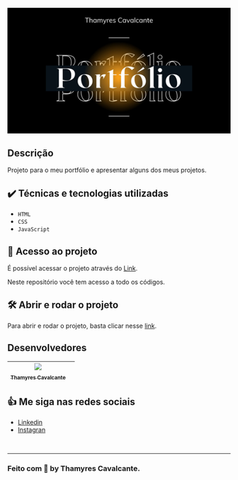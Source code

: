 
![](./src/imagens/Capa.jpg)


## Descrição

<p align="justify">
Projeto para o meu portfólio e apresentar alguns dos meus projetos.
</p>


## ✔️ Técnicas e tecnologias utilizadas

- ``HTML``
- ``CSS``
- ``JavaScript``


## 📁 Acesso ao projeto

É possível acessar o projeto através do [Link](https://github.com/Thamyresmya/Portfolio-Thamyres). 

Neste repositório você tem acesso a todo os códigos.


## 🛠️ Abrir e rodar o projeto

Para abrir e rodar o projeto, basta clicar nesse [link](https://thamyresmya.github.io/Portfolio-Thamyres/).

## Desenvolvedores

| [<img src="https://github.com/Thamyresmya.png" width=115><br><sub>Thamyres Cavalcante</sub>](https://github.com/Thamyresmya) |   |
| :---: | :---: 


## 👍 Me siga nas redes sociais

- [Linkedin](https://www.linkedin.com/in/thamyrescavalcante/)
- [Instagran](https://www.instagram.com/thamyres__cavalcante/)

<br>

---

### Feito com 💜 by Thamyres Cavalcante.




